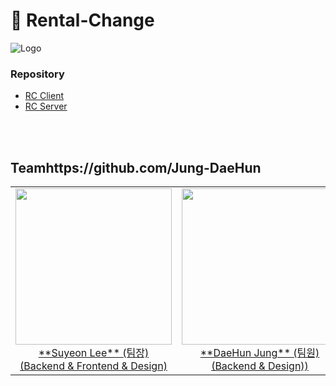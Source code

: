 # 👀 Rental-Change
![Logo](https://github.com/Rental-Change/.github/assets/122202949/4e853cf0-31b3-482a-871f-f55b41165d90)

### Repository 
- [RC Client](https://github.com/Rental-Change/RC-client) <br>
- [RC Server](https://github.com/Rental-Change/RC-server)
<br>
<br>


## Teamhttps://github.com/Jung-DaeHun
<table>
  <tr>
    <td align="center"><a href="https://github.com/leeluse"><img src="https://github.com/Rental-Change/.github/assets/122202949/8e685496-a15e-4c02-826a-c4ee6af1de8e" width="250px;" alt=""/><br />**Suyeon Lee** (팀장)<br />(Backend & Frontend & Design)</td>
    <td align="center"><a href="https://github.com/Jung-DaeHun"><img src=https://github.com/Rental-Change/.github/assets/122202949/42d87e33-5d66-4e79-9544-f22424686621" width="250px;" alt=""/><br />**DaeHun Jung** (팀원)<br />(Backend & Design))</td>
  </tr>
</table>

